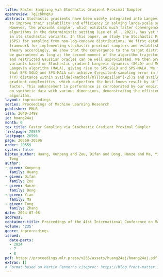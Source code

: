 ```yaml
---
title: Faster Sampling via Stochastic Gradient Proximal Sampler
openreview: 7gEcbhMqKU
abstract: Stochastic gradients have been widely integrated into Langevin-based methods
  to improve their scalability and efficiency in solving large-scale sampling problems.
  However, the proximal sampler, which exhibits much faster convergence than Langevin-based
  algorithms in the deterministic setting (Lee et al., 2021), has yet to be explored
  in its stochastic variants. In this paper, we study the Stochastic Proximal Samplers
  (SPS) for sampling from non-log-concave distributions. We first establish a general
  framework for implementing stochastic proximal samplers and establish the convergence
  theory accordingly. We show that the convergence to the target distribution can
  be guaranteed as long as the second moment of the algorithm trajectory is bounded
  and restricted Gaussian oracles can be well approximated. We then provide two implementable
  variants based on Stochastic gradient Langevin dynamics (SGLD) and Metropolis-adjusted
  Langevin algorithm (MALA), giving rise to SPS-SGLD and SPS-MALA. We further show
  that SPS-SGLD and SPS-MALA can achieve $\epsilon$-sampling error in total variation
  (TV) distance within $\tilde{\mathcal{O}}(d\epsilon^{-2})$ and $\tilde{\mathcal{O}}(d^{1/2}\epsilon^{-2})$
  gradient complexities, which outperform the best-known result by at least an $\tilde{\mathcal{O}}(d^{1/3})$
  factor. This enhancement in performance is corroborated by our empirical studies
  on synthetic data with various dimensions, demonstrating the efficiency of our proposed
  algorithm.
layout: inproceedings
series: Proceedings of Machine Learning Research
publisher: PMLR
issn: 2640-3498
id: huang24aj
month: 0
tex_title: Faster Sampling via Stochastic Gradient Proximal Sampler
firstpage: 20559
lastpage: 20596
page: 20559-20596
order: 20559
cycles: false
bibtex_author: Huang, Xunpeng and Zou, Difan and Dong, Hanze and Ma, Yian and Zhang,
  Tong
author:
- given: Xunpeng
  family: Huang
- given: Difan
  family: Zou
- given: Hanze
  family: Dong
- given: Yian
  family: Ma
- given: Tong
  family: Zhang
date: 2024-07-08
address:
container-title: Proceedings of the 41st International Conference on Machine Learning
volume: '235'
genre: inproceedings
issued:
  date-parts:
  - 2024
  - 7
  - 8
pdf: https://proceedings.mlr.press/v235/assets/huang24aj/huang24aj.pdf
extras: []
# Format based on Martin Fenner's citeproc: https://blog.front-matter.io/posts/citeproc-yaml-for-bibliographies/
---
```

